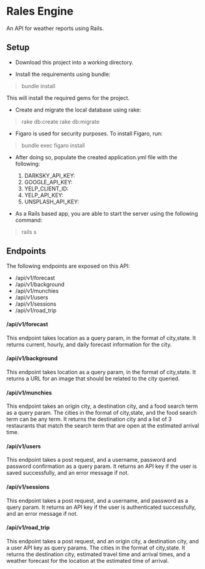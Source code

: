 # Rales Engine
An API for weather reports using Rails.

## Setup

* Download this project into a working directory.

* Install the requirements using bundle:
> bundle install

  This will install the required gems for the project.

* Create and migrate the local database using rake:
> rake db:create
> rake db:migrate

* Figaro is used for security purposes. To install Figaro, run:
> bundle exec figaro install

* After doing so, populate the created application.yml file with the following:
  1. DARKSKY_API_KEY: <Your Darksky API key>
  1. GOOGLE_API_KEY: <Your Google API key>
  1. YELP_CLIENT_ID: <Your Yelp client ID>
  1. YELP_API_KEY: <Your Yelp key>
  1. UNSPLASH_API_KEY: <Your Unsplash key>

* As a Rails based app, you are able to start the server using the following command:
> rails s

## Endpoints

The following endpoints are exposed on this API:

* /api/v1/forecast
* /api/v1/background
* /api/v1/munchies
* /api/v1/users
* /api/v1/sessions
* /api/v1/road_trip

#### /api/v1/forecast
This endpoint takes location as a query param, in the format of city,state. It returns current, hourly, and daily forecast information for the city.

#### /api/v1/background
This endpoint takes location as a query param, in the format of city,state. It returns a URL for an image that should be related to the city queried.

#### /api/v1/munchies
This endpoint takes an origin city, a destination city, and a food search term as a query param. The cities in the format of city,state, and the food search term can be any term. It returns the destination city and a list of 3 restaurants that match the search term that are open at the estimated arrival time.

#### /api/v1/users
This endpoint takes a post request, and a username, password and password confirmation as a query param. It returns an API key if the user is saved successfully, and an error message if not.

#### /api/v1/sessions
This endpoint takes a post request, and a username,  and password as a query param. It returns an API key if the user is authenticated successfully, and an error message if not.

#### /api/v1/road_trip
This endpoint takes a post request, and an origin city, a destination city, and a user API key as query params. The cities in the format of city,state. It returns the destination city, estimated travel time and arrival times, and a weather forecast for the location at the estimated time of arrival.
